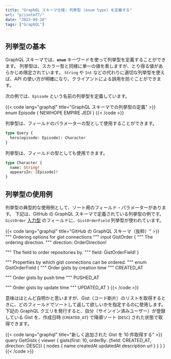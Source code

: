 ```yaml
---
title: "GraphQL スキーマ仕様: 列挙型 (enum type) を定義する"
url: "p/isotm77/"
date: "2022-09-28"
tags: ["GraphQL"]
---
```


列挙型の基本
----

GraphQL スキーマでは、__`enum`__ キーワードを使って列挙型を定義することができます。
列挙型は、スカラー型と同様に単一の値を表しますが、とり得る値があらかじめ限定されています。
`String` や `Int` などの代わりに適切な列挙型を使えば、API の使い方が明確になり、クライアントによる誤用を防ぐことができます。

次の例では、`Episode` という名前の列挙型を定義しています。

{{< code lang="graphql" title="GraphQL スキーマでの列挙型の定義" >}}
enum Episode {
  NEWHOPE
  EMPIRE
  JEDI
}
{{< /code >}}

列挙型は、フィールドのパラメーターの型として使用することができます。

```graphql
type Query {
  hero(episode: Episode): Character
}
```

列挙型は、フィールドの型としても使用できます。

```graphql
type Character {
  name: String!
  appearsIn: [Episode]!
}
```


列挙型の使用例
----

列挙型の典型的な使用例として、ソート用のフィールド・パラメーターがあります。
下記は、GitHub の GraphQL スキーマで定義されている列挙型の例です。
`GistOrder` [入力型](/p/nhhwqtu/) のフィールドに、`GistOrderField` 列挙型が使われています。

{{< code lang="graphql" title="GitHub の GraphQL スキーマ（抜粋）" >}}
"""
Ordering options for gist connections
"""
input GistOrder {
  """
  The ordering direction.
  """
  direction: OrderDirection!

  """
  The field to order repositories by.
  """
  field: GistOrderField!
}

"""
Properties by which gist connections can be ordered.
"""
enum GistOrderField {
  """
  Order gists by creation time
  """
  CREATED_AT

  """
  Order gists by push time
  """
  PUSHED_AT

  """
  Order gists by update time
  """
  UPDATED_AT
}
{{< /code >}}

意味はほとんど自明かと思いますが、Gist（コード断片）のリストを取得するときに、どのフィールドでソートして返して欲しいかを指定するのに使用します。
下記の GraphQL クエリを発行すると、自分（サインイン済みユーザー）が登録している Gist を、作成日時 (`CREATED_AT`) で降順ソート (`DESC`) された状態で取得できます。

{{< code lang="graphql" title="新しく追加された Gist を 10 件取得する" >}}
query GetGists {
  viewer {
    gists(first: 10, orderBy: {field: CREATED_AT, direction: DESC}) {
      nodes {
        name
        createdAt
        updatedAt
        description
        url
      }
    }
  }
}
{{< /code >}}

